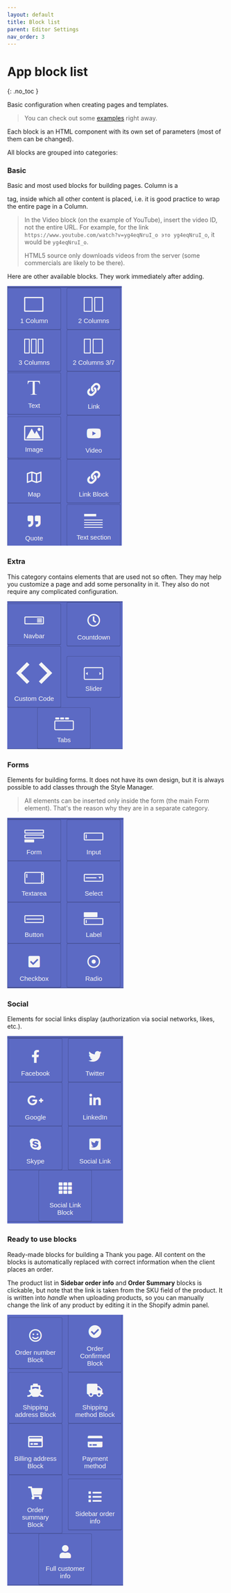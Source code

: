 ```yaml
---
layout: default
title: Block list
parent: Editor Settings
nav_order: 3
---
```


# App block list
{: .no_toc }

Basic configuration when creating pages and templates.

> You can check out some [examples](/cthpb/examples/) right away.


Each block is an HTML component with its own set of parameters (most of them can be changed).

All blocks are grouped into categories:

### Basic

Basic and most used blocks for building pages.
Column is a <div> tag, inside which all other content is placed, i.e. it is good practice to wrap the entire page in a Column.

> In the Video block (on the example of YouTube), insert the video ID, not the entire URL.
> For example, for the link ``https://www.youtube.com/watch?v=yg4eqNruI_o это yg4eqNruI_o``, it would be ``yg4eqNruI_o``.
>
> HTML5 source only downloads videos from the server (some commercials are likely to be there).


Here are other available blocks. They work immediately after adding.

<span class="doc_image">![basic](/assets/images/editor_settings/basic.png)</span>

### Extra

This category contains elements that are used not so often.
They may help you customize a page and add some personality in it.
They also do not require any complicated configuration.

<span class="doc_image">![extra](/assets/images/editor_settings/extra.png)</span>

### Forms

Elements for building forms. It does not have its own design, but it is always possible to add classes through the Style Manager.

> All elements can be inserted only inside the form (the main Form element). That's the reason why they are in a separate category.

<span class="doc_image">![forms](/assets/images/editor_settings/forms.png)</span>

### Social

Elements for social links display (authorization via social networks, likes, etc.).

<span class="doc_image">![social](/assets/images/editor_settings/social.png)</span>

### Ready to use blocks

Ready-made blocks for building a Thank you page.
All content on the blocks is automatically replaced with correct information when the client places an order.

The product list in **Sidebar order info** and **Order Summary** blocks is clickable, but note that the link is taken from the SKU field of the product. It is written into *handle* when uploading products, so you can manually change the link of any product by editing it in the Shopify admin panel.

<span class="doc_image">![ready](/assets/images/editor_settings/ready.png)</span>

